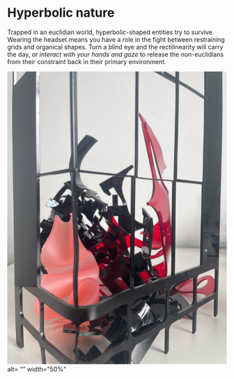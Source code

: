 # Hyperbolic nature

Trapped in an euclidian world, hyperbolic-shaped entities try to survive. Wearing the headset means you have a role in the fight between restraining grids and organical shapes. Turn a blind eye and the rectilinearity will carry the day, or *interact with your hands and gaze* to release the non-euclidians from their constraint back in their primary environment.

![](/Pitches/img/IMG_2611.jpeg) alt= “” width="50%"